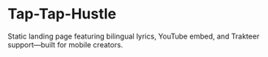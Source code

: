 # Tap-Tap-Hustle
Static landing page featuring bilingual lyrics, YouTube embed, and Trakteer support—built for mobile creators.
